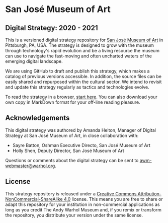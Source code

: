 # San José Museum of Art

## Digital Strategy: 2020 - 2021

This is a versioned digital strategy repository for [San José Museum of Art](https://sjmusart.org/) in Pittsburgh, PA, USA. The strategy is designed to grow with the museum through technology's rapid evolution and be a living resource the museum can use to navigate the fast-moving and often uncharted waters of the emerging digital landscape.

We are using GitHub to draft and publish this strategy, which makes a catalog of previous versions accessible. In addition, the source files can be easily shared and repurposed within the cultural sector. We intend to revisit and update this strategy regularly as tactics and technologies evolve.

To read the strategy in a browser, [start here](index.md). You can also download your own copy in MarkDown format for your off-line reading pleasure.

## Acknowledgements

This digital strategy was authored by Amanda Helton, Manager of Digital Strategy at San José Museum of Art, in close collaboration with:

* Sayre Batton, Oshman Executive Directo, San José Museum of Art
* Holly Shen, Deputy Director, San José Museum of Art

Questions or comments about the digital strategy can be sent to [awm-webmaster@warhol.org](mailto:awm-webmaster@warhol.org).

## License

This strategy repository is released under a [Creative Commons Attribution-NonCommercial-ShareAlike 4.0](LICENSE.txt) license. This means you are free to share or adapt this repository for your institution in non-commercial applications as long as you credit The Andy Warhol Museum and, if you remix or transform the repository, you distribute your version under the same license.
